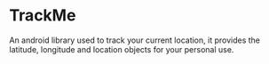 # TrackMe
An android library used to track your current location, it provides the latitude, longitude and location objects for your personal use.
